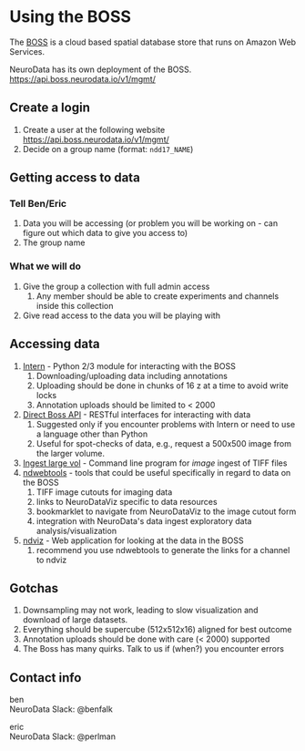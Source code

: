 # Using the BOSS

The [BOSS](https://github.com/jhuapl-boss/) is a cloud based spatial database store that runs on Amazon Web Services.

NeuroData has its own deployment of the BOSS.
<https://api.boss.neurodata.io/v1/mgmt/>

## Create a login

1. Create a user at the following website <https://api.boss.neurodata.io/v1/mgmt/>
1. Decide on a group name (format: `ndd17_NAME`)

## Getting access to data

### Tell Ben/Eric

1. Data you will be accessing (or problem you will be working on - can figure out which data to give you access to)
1. The group name

### What we will do

1. Give the group a collection with full admin access
    1. Any member should be able to create experiments and channels inside this collection
1. Give read access to the data you will be playing with

## Accessing data

1. [Intern](https://github.com/jhuapl-boss/intern) - Python 2/3 module for interacting with the BOSS
    1. Downloading/uploading data including annotations
    1. Uploading should be done in chunks of 16 z at a time to avoid write locks
    1. Annotation uploads should be limited to < 2000
1. [Direct Boss API](http://boss.readthedocs.io/) - RESTful interfaces for interacting with data
    1. Suggested only if you encounter problems with Intern or need to use a language other than Python
    1. Useful for spot-checks of data, e.g., request a 500x500 image from the larger volume.
1. [Ingest large vol](https://github.com/neurodata-dev/ingest_large_vol) - Command line program for _image_ ingest of TIFF files
1. [ndwebtools](https://neurodata.io/tools/ndwebtools/) - tools that could be useful specifically in regard to data on the BOSS
    1. TIFF image cutouts for imaging data
    1. links to NeuroDataViz specific to data resources
    1. bookmarklet to navigate from NeuroDataViz to the image cutout form
    1. integration with NeuroData's data ingest exploratory data analysis/visualization
1. [ndviz](https://viz.boss.neurodata.io/) - Web application for looking at the data in the BOSS
    1. recommend you use ndwebtools to generate the links for a channel to ndviz

## Gotchas

1. Downsampling may not work, leading to slow visualization and download of large datasets.
1. Everything should be supercube (512x512x16) aligned for best outcome
1. Annotation uploads should be done with care (< 2000) supported
1. The Boss has many quirks.  Talk to us if (when?) you encounter errors

## Contact info

ben  
NeuroData Slack: @benfalk

eric  
NeuroData Slack: @perlman
